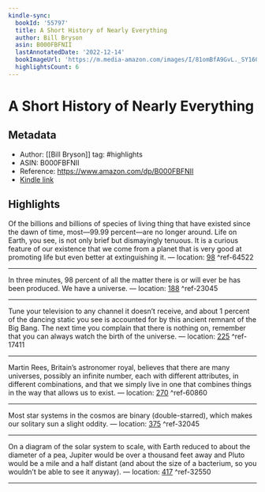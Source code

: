 ```yaml
---
kindle-sync:
  bookId: '55797'
  title: A Short History of Nearly Everything
  author: Bill Bryson
  asin: B000FBFNII
  lastAnnotatedDate: '2022-12-14'
  bookImageUrl: 'https://m.media-amazon.com/images/I/81omBfA9GvL._SY160.jpg'
  highlightsCount: 6
---
```

# A Short History of Nearly Everything

## Metadata

* Author: [[Bill Bryson]]
tag: #highlights
* ASIN: B000FBFNII
* Reference: https://www.amazon.com/dp/B000FBFNII
* [Kindle link](kindle://book?action=open&asin=B000FBFNII)

## Highlights

Of the billions and billions of species of living thing that have existed since the dawn of time, most—99.99 percent—are no longer around. Life on Earth, you see, is not only brief but dismayingly tenuous. It is a curious feature of our existence that we come from a planet that is very good at promoting life but even better at extinguishing it. — location: [98](kindle://book?action=open&asin=B000FBFNII&location=98) ^ref-64522

---
In three minutes, 98 percent of all the matter there is or will ever be has been produced. We have a universe. — location: [188](kindle://book?action=open&asin=B000FBFNII&location=188) ^ref-23045

---
Tune your television to any channel it doesn’t receive, and about 1 percent of the dancing static you see is accounted for by this ancient remnant of the Big Bang. The next time you complain that there is nothing on, remember that you can always watch the birth of the universe. — location: [225](kindle://book?action=open&asin=B000FBFNII&location=225) ^ref-17411

---
Martin Rees, Britain’s astronomer royal, believes that there are many universes, possibly an infinite number, each with different attributes, in different combinations, and that we simply live in one that combines things in the way that allows us to exist. — location: [270](kindle://book?action=open&asin=B000FBFNII&location=270) ^ref-60860

---
Most star systems in the cosmos are binary (double-starred), which makes our solitary sun a slight oddity. — location: [375](kindle://book?action=open&asin=B000FBFNII&location=375) ^ref-32045

---
On a diagram of the solar system to scale, with Earth reduced to about the diameter of a pea, Jupiter would be over a thousand feet away and Pluto would be a mile and a half distant (and about the size of a bacterium, so you wouldn’t be able to see it anyway). — location: [417](kindle://book?action=open&asin=B000FBFNII&location=417) ^ref-32550

---
